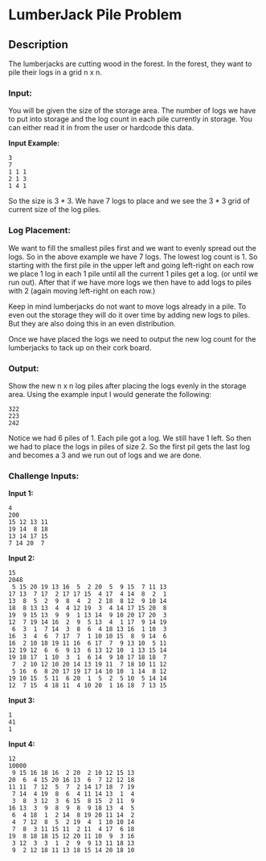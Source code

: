 # LumberJack Pile Problem

## Description

The lumberjacks are cutting wood in the forest. In the forest, they want to pile their logs in a grid n x n. 

### Input:

You will be given the size of the storage area. The number of logs we have to put into storage and the log count in each pile currently in storage. You can either read it in from the user or hardcode this data.

**Input Example:**

```
3
7
1 1 1
2 1 3
1 4 1
```

So the size is 3 * 3. We have 7 logs to place and we see the 3 * 3 grid of current size of the log piles.

### Log Placement:

We want to fill the smallest piles first and we want to evenly spread out the logs. So in the above example we have 7 logs. The lowest log count is 1. So starting with the first pile in the upper left and going left-right on each row we place 1 log in each 1 pile until all the current 1 piles get a log. (or until we run out). After that if we have more logs we then have to add logs to piles with 2 (again moving left-right on each row.)

Keep in mind lumberjacks do not want to move logs already in a pile. To even out the storage they will do it over time by adding new logs to piles. But they are also doing this in an even distribution.

Once we have placed the logs we need to output the new log count for the lumberjacks to tack up on their cork board.

### Output: 

Show the new n x n log piles after placing the logs evenly in the storage area.
Using the example input I would generate the following:

```
322
223
242
```

Notice we had 6 piles of 1. Each pile got a log. We still have 1 left. So then we had to place the logs in piles of size 2. So the first pil gets the last log and becomes a 3 and we run out of logs and we are done.

### Challenge Inputs: 

**Input 1:**

```
4
200
15 12 13 11 
19 14  8 18 
13 14 17 15 
7 14 20  7 
```

**Input 2:**

```
15
2048
 5 15 20 19 13 16  5  2 20  5  9 15  7 11 13 
17 13  7 17  2 17 17 15  4 17  4 14  8  2  1 
13  8  5  2  9  8  4  2  2 18  8 12  9 10 14 
18  8 13 13  4  4 12 19  3  4 14 17 15 20  8 
19  9 15 13  9  9  1 13 14  9 10 20 17 20  3 
12  7 19 14 16  2  9  5 13  4  1 17  9 14 19 
 6  3  1  7 14  3  8  6  4 18 13 16  1 10  3 
16  3  4  6  7 17  7  1 10 10 15  8  9 14  6 
16  2 10 18 19 11 16  6 17  7  9 13 10  5 11 
12 19 12  6  6  9 13  6 13 12 10  1 13 15 14 
19 18 17  1 10  3  1  6 14  9 10 17 18 18  7 
 7  2 10 12 10 20 14 13 19 11  7 18 10 11 12 
 5 16  6  8 20 17 19 17 14 10 10  1 14  8 12 
19 10 15  5 11  6 20  1  5  2  5 10  5 14 14 
12  7 15  4 18 11  4 10 20  1 16 18  7 13 15
```

**Input 3:**

```
1
41
1
```

**Input 4:**

```
12
10000
 9 15 16 18 16  2 20  2 10 12 15 13 
20  6  4 15 20 16 13  6  7 12 12 18 
11 11  7 12  5  7  2 14 17 18  7 19 
 7 14  4 19  8  6  4 11 14 13  1  4 
 3  8  3 12  3  6 15  8 15  2 11  9 
16 13  3  9  8  9  8  9 18 13  4  5 
 6  4 18  1  2 14  8 19 20 11 14  2 
 4  7 12  8  5  2 19  4  1 10 10 14 
 7  8  3 11 15 11  2 11  4 17  6 18 
19  8 18 18 15 12 20 11 10  9  3 16 
 3 12  3  3  1  2  9  9 13 11 18 13 
 9  2 12 18 11 13 18 15 14 20 18 10 
```


